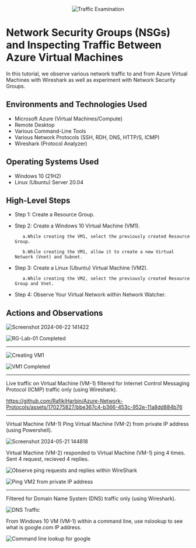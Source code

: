 <p align="center">
<img src="https://i.imgur.com/Ua7udoS.png" alt="Traffic Examination"/>
</p>

<h1>Network Security Groups (NSGs) and Inspecting Traffic Between Azure Virtual Machines</h1>
In this tutorial, we observe various network traffic to and from Azure Virtual Machines with Wireshark as well as experiment with Network Security Groups. <br />




<h2>Environments and Technologies Used</h2>

- Microsoft Azure (Virtual Machines/Compute)
- Remote Desktop
- Various Command-Line Tools
- Various Network Protocols (SSH, RDH, DNS, HTTP/S, ICMP)
- Wireshark (Protocol Analyzer)

<h2>Operating Systems Used </h2>

- Windows 10 (21H2)
- Linux (Ubuntu) Server 20.04

<h2>High-Level Steps</h2>

- Step 1: Create a Resource Group.

- Step 2: Create a Windows 10 Virtual Machine (VM1).

         a.While creating the VM1, select the previously created Resource Group.

         b.While creating the VM1, allow it to create a new Virtual Network (Vnet) and Subnet.

- Step 3: Create a Linux (Ubuntu) Virtual Machine (VM2).

         a.While creating the VM2, select the previously created Resource Group and Vnet.

- Step 4:  Observe Your Virtual Network within Network Watcher.  

<h2>Actions and Observations</h2>



![Screenshot 2024-06-22 141422](https://github.com/RafikiHarbin/Azure-Network-Protocols/assets/170275827/687e7dfd-96b8-447a-b149-48dba54e72ea)





![RG-Lab-01 Completed](https://github.com/RafikiHarbin/Azure-Network-Protocols/assets/170275827/6a0101f5-6bf7-46e7-bacd-b4f9e7a4199c)

_____________________________________________________________________________________________________________________________________________________________________________________________________________________________




![Creating VM1](https://github.com/RafikiHarbin/Azure-Network-Protocols/assets/170275827/07fee03b-717f-478b-bc30-a626542a981a)


![VM1 Completed](https://github.com/RafikiHarbin/Azure-Network-Protocols/assets/170275827/49e88671-28d6-4d2e-a133-65ecdabf4455)

_____________________________________________________________________________________________________________________________________________________________________________________________________________________________


Live traffic on Virtual Machine (VM-1) filtered for Internet Control Messaging Protocol (ICMP) traffic only (using Wireshark).


https://github.com/RafikiHarbin/Azure-Network-Protocols/assets/170275827/bbe367c4-b366-453c-952e-11a8dd884b76








______________________________________________________________________________________________________________________

Virtual Machine (VM-1) Ping Virtual Machine (VM-2) from private IP address (using Powershell).


![Screenshot 2024-05-21 144818](https://github.com/RafikiHarbin/Azure-Network-Protocols/assets/170275827/53a2ebaa-b9b4-4f9e-8331-954890e60bae)



Virtual Machine (VM-2) responded to Virtual Machine (VM-1) ping 4 times. Sent 4 request, recieved 4 replies.


![Observe ping requests and replies within WireShark](https://github.com/RafikiHarbin/Azure-Network-Protocols/assets/170275827/d8945c6f-f2cc-45fc-91df-5ae002b9e88a)



![Ping VM2 from private IP address](https://github.com/RafikiHarbin/Azure-Network-Protocols/assets/170275827/d3b538e1-029e-4004-ac14-2eb34bebd6cd)


______________________________________________________________________________________________________________________

Filtered for Domain Name System (DNS) traffic only (using Wireshark). 

![DNS Traffic](https://github.com/RafikiHarbin/Azure-Network-Protocols/assets/170275827/d1644871-7c7c-49f6-985d-09fc126631e9)

From Windows 10 VM (VM-1) within a command line, use nslookup to see what is google.com IP address.



![Command line lookup for google](https://github.com/RafikiHarbin/Azure-Network-Protocols/assets/170275827/7bd21fad-4c19-4e86-820e-fc4b37935267)



